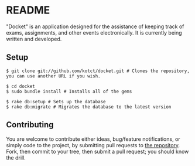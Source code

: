 # README

"Docket" is an application designed for the assistance of keeping track of exams, assignments, and other events electronically.
It is currently being written and developed.

## Setup

    $ git clone git://github.com/kotct/docket.git # Clones the repository, you can use another URL if you wish.

    $ cd docket
    $ sudo bundle install # Installs all of the gems

    $ rake db:setup # Sets up the database
    $ rake db:migrate # Migrates the database to the latest version

## Contributing

You are welcome to contribute either ideas, bug/feature notifications, or simply code to the project, by submitting pull requests to [the repository](https://github.com/kotct/docket).
Fork, then commit to your tree, then submit a pull request; you should know the drill.
